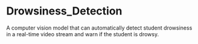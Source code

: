 # Drowsiness_Detection
A computer vision model that can automatically detect student drowsiness in a real-time video stream and warn if the student is drowsy.
